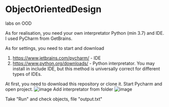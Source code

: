 # ObjectOrientedDesign
 labs on OOD 

As for realisation, you need your own interpretator Python (min 3.7) and IDE. 
I used PyCharm from GetBrains. 

As for settings, you need to start and download 

1) https://www.jetbrains.com/pycharm/ - IDE
2) https://www.python.org/downloads/ - Python interpretator. You may install in include IDE, but this method is universally correct for different types of IDEs.

At first, you need to download this repository or clone it. 
Start Pycharm and open project.
![image](https://user-images.githubusercontent.com/56004655/114364075-b71ab780-9b81-11eb-80ec-ba2a472e3b34.png)
Add  interpretator from folder
![image](https://user-images.githubusercontent.com/56004655/114364247-e0d3de80-9b81-11eb-9ffb-f85668cba86f.png)

Take "Run" and check objects, file "output.txt"
